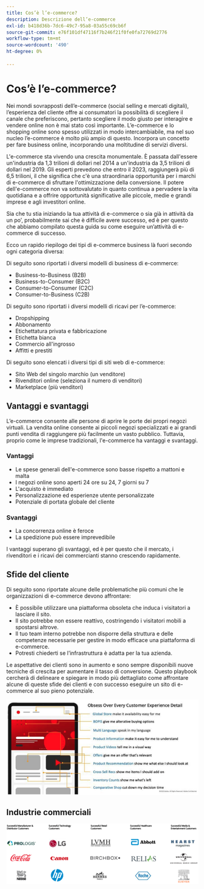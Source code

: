 ```yaml
---
title: Cos’è l’e-commerce?
description: Descrizione dell’e-commerce
exl-id: b418d36b-7dc6-49c7-95a8-03a55c69cb6f
source-git-commit: e76f101df47116f7b246f21f0fe0fa72769d2776
workflow-type: tm+mt
source-wordcount: '490'
ht-degree: 0%

---
```


# Cos’è l’e-commerce?

Nei mondi sovrapposti dell’e-commerce (social selling e mercati digitali), l’esperienza del cliente offre ai consumatori la possibilità di scegliere il canale che preferiscono, pertanto scegliere il modo giusto per interagire e vendere online non è mai stato così importante. L’e-commerce e lo shopping online sono spesso utilizzati in modo intercambiabile, ma nel suo nucleo l’e-commerce è molto più ampio di questo. Incorpora un concetto per fare business online, incorporando una moltitudine di servizi diversi.

L&#39;e-commerce sta vivendo una crescita monumentale. È passata dall&#39;essere un&#39;industria da 1,3 trilioni di dollari nel 2014 a un&#39;industria da 3,5 trilioni di dollari nel 2019. Gli esperti prevedono che entro il 2023, raggiungerà più di 6,5 trilioni, il che significa che c&#39;è una straordinaria opportunità per i marchi di e-commerce di sfruttare l&#39;ottimizzazione della conversione. Il potere dell&#39;e-commerce non va sottovalutato in quanto continua a pervadere la vita quotidiana e a offrire opportunità significative alle piccole, medie e grandi imprese e agli investitori online.

Sia che tu stia iniziando la tua attività di e-commerce o sia già in attività da un po’, probabilmente sai che è difficile avere successo, ed è per questo che abbiamo compilato questa guida su come eseguire un’attività di e-commerce di successo.

Ecco un rapido riepilogo dei tipi di e-commerce business là fuori secondo ogni categoria diversa:

Di seguito sono riportati i diversi modelli di business di e-commerce:

- Business-to-Business (B2B)
- Business-to-Consumer (B2C)
- Consumer-to-Consumer (C2C)
- Consumer-to-Business (C2B)

Di seguito sono riportati i diversi modelli di ricavi per l’e-commerce:

- Dropshipping
- Abbonamento
- Etichettatura privata e fabbricazione
- Etichetta bianca
- Commercio all&#39;ingrosso
- Affitti e prestiti

Di seguito sono elencati i diversi tipi di siti web di e-commerce:

- Sito Web del singolo marchio (un venditore)
- Rivenditori online (seleziona il numero di venditori)
- Marketplace (più venditori)

## Vantaggi e svantaggi

L’e-commerce consente alle persone di aprire le porte dei propri negozi virtuali. La vendita online consente ai piccoli negozi specializzati e ai grandi punti vendita di raggiungere più facilmente un vasto pubblico. Tuttavia, proprio come le imprese tradizionali, l&#39;e-commerce ha vantaggi e svantaggi.

### Vantaggi

- Le spese generali dell&#39;e-commerce sono basse rispetto a mattoni e malta
- I negozi online sono aperti 24 ore su 24, 7 giorni su 7
- L&#39;acquisto è immediato
- Personalizzazione ed esperienze utente personalizzate
- Potenziale di portata globale del cliente

### Svantaggi

- La concorrenza online è feroce
- La spedizione può essere imprevedibile

I vantaggi superano gli svantaggi, ed è per questo che il mercato, i rivenditori e i ricavi dei commercianti stanno crescendo rapidamente.

## Sfide del cliente

Di seguito sono riportate alcune delle problematiche più comuni che le organizzazioni di e-commerce devono affrontare:

- È possibile utilizzare una piattaforma obsoleta che induca i visitatori a lasciare il sito.
- Il sito potrebbe non essere reattivo, costringendo i visitatori mobili a spostarsi altrove.
- Il tuo team interno potrebbe non disporre della struttura e delle competenze necessarie per gestire in modo efficace una piattaforma di e-commerce.
- Potresti chiederti se l’infrastruttura è adatta per la tua azienda.

Le aspettative dei clienti sono in aumento e sono sempre disponibili nuove tecniche di crescita per aumentare il tasso di conversione. Questo playbook cercherà di delineare e spiegare in modo più dettagliato come affrontare alcune di queste sfide dei clienti e con successo eseguire un sito di e-commerce al suo pieno potenziale.

![Il valore della tecnologia commerce](../../assets/playbooks/commerce-tech.png)

## Industrie commerciali

![Il valore della tecnologia commerce](../../assets/playbooks/commerce-industries.png)
